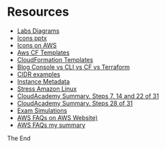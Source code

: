 <a id="top" />

# Resources

* [Labs Diagrams](aws-diagrams/readme.md)
* [Icons pptx](aws-icons/AWS_Simple_Icons_PPT_v17.10.12.pptx)
* [Icons on AWS](https://aws.amazon.com/architecture/icons/)
* [Aws CF Templates](aws-template-samples)
* [CloudFormation Templates](cloud-formation-templates)
* [Blog Console vs CLI vs CF vs Terraform](https://medium.com/tieto-developers/how-to-create-and-manage-resources-in-amazon-web-services-infrastructure-f9af85b77c4a)
* [CIDR examples](cidr-examples.md)
* [Instance Metadata](instance-metadada.md)
* [Stress Amazon Linux](stress-on-amazon-linux.md)
* [CloudAcademy Summary. Steps 7, 14 and 22 of 31](cloud-academy-summary/07.14.22-of-31-2017-exam-prep/Readme.md)
* [CloudAcademy Summary. Steps 28 of 31](cloud-academy-summary/28-of-31-2017-exam-primer/Readme.md)
* [Exam Simulations](exam-simulations/readme.md)
* [AWS FAQs on AWS Website)](faqs/aws-faqs-list.md)
* [AWS FAQs my summary](faqs/aws-faqs-summary.md)





The End
